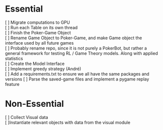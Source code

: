 # Essential <br>
[ ] Migrate computations to GPU<br>
[ ] Run each Table on its own thread<br>
[ ] Finish the Poker-Game Object<br>
[ ] Rename Game Object to Poker-Game, and make Game object the interface used by all future games <br>
[ ] Probably rename repo, since it is not purely a PokerBot, but rather a general framework for testing RL / Game Theory models. Along with applied statistics <br>
[ ] Create the Model Interface<br>
[ ] Implement greedy strategy (André) <br>
[ ] Add a requirements.txt to ensure we all have the same packages and versions
[ ] Parse the saved-game files and implement a pygame replay feature
# Non-Essential<br>
[ ] Collect Visual data<br>
[ ]Instantiate relevant objects with data from the visual module<br>
